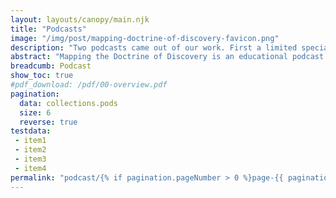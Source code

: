 ```yaml
---
layout: layouts/canopy/main.njk
title: "Podcasts"
image: "/img/post/mapping-doctrine-of-discovery-favicon.png"
description: "Two podcasts came out of our work. First a limited special season of The Doctrine of Christian Discovery and second several seasons of Mapping the Doctrine of Discovery."
abstract: "Mapping the Doctrine of Discovery is an educational podcast hosted by Philip Arnold and Sandy Bigtree that explores how 15th-century papal decrees continue to influence modern law, land rights, and religious worldviews. It connects the Doctrine of Discovery to systemic injustice, emphasizing its role in legalizing land theft and Indigenous dispossession. The podcast features scholars, activists, and Indigenous voices who examine how Christian theology supported conquest and how those legacies remain embedded in U.S. and global institutions. It serves as a resource for truth-telling and decolonization. Produced by Good Faith Media during a 2023 conference at Syracuse University, the Doctrine of Christian Discovery podcast features interviews with Indigenous leaders, scholars, and faith-based advocates. Hosted by Tanner Randall, the podcast examines the ongoing legal, theological, and cultural impacts of the Doctrine. Each episode connects historical analysis to current struggles for Indigenous rights, environmental justice, and religious freedom."
breadcumb: Podcast
show_toc: true
#pdf_download: /pdf/00-overview.pdf
pagination:
  data: collections.pods
  size: 6
  reverse: true
testdata:
 - item1
 - item2
 - item3
 - item4
permalink: "podcast/{% if pagination.pageNumber > 0 %}page-{{ pagination.pageNumber + 1 }}/{% endif %}index.html"
---
```

